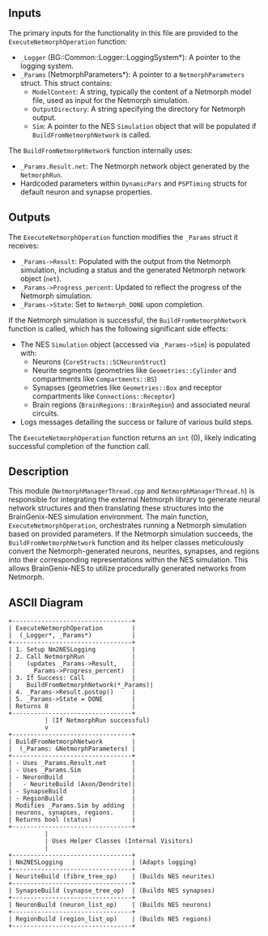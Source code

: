 ## Inputs

The primary inputs for the functionality in this file are provided to the `ExecuteNetmorphOperation` function:
*   `_Logger` (BG::Common::Logger::LoggingSystem\*): A pointer to the logging system.
*   `_Params` (NetmorphParameters\*): A pointer to a `NetmorphParameters` struct. This struct contains:
    *   `ModelContent`: A string, typically the content of a Netmorph model file, used as input for the Netmorph simulation.
    *   `OutputDirectory`: A string specifying the directory for Netmorph output.
    *   `Sim`: A pointer to the NES `Simulation` object that will be populated if `BuildFromNetmorphNetwork` is called.

The `BuildFromNetmorphNetwork` function internally uses:
*   `_Params.Result.net`: The Netmorph network object generated by the `NetmorphRun`.
*   Hardcoded parameters within `DynamicPars` and `PSPTiming` structs for default neuron and synapse properties.

## Outputs

The `ExecuteNetmorphOperation` function modifies the `_Params` struct it receives:
*   `_Params->Result`: Populated with the output from the Netmorph simulation, including a status and the generated Netmorph network object (`net`).
*   `_Params->Progress_percent`: Updated to reflect the progress of the Netmorph simulation.
*   `_Params->State`: Set to `Netmorph_DONE` upon completion.

If the Netmorph simulation is successful, the `BuildFromNetmorphNetwork` function is called, which has the following significant side effects:
*   The NES `Simulation` object (accessed via `_Params->Sim`) is populated with:
    *   Neurons (`CoreStructs::SCNeuronStruct`)
    *   Neurite segments (geometries like `Geometries::Cylinder` and compartments like `Compartments::BS`)
    *   Synapses (geometries like `Geometries::Box` and receptor compartments like `Connections::Receptor`)
    *   Brain regions (`BrainRegions::BrainRegion`) and associated neural circuits.
*   Logs messages detailing the success or failure of various build steps.

The `ExecuteNetmorphOperation` function returns an `int` (0), likely indicating successful completion of the function call.

## Description

This module (`NetmorphManagerThread.cpp` and `NetmorphManagerThread.h`) is responsible for integrating the external Netmorph library to generate neural network structures and then translating these structures into the BrainGenix-NES simulation environment. The main function, `ExecuteNetmorphOperation`, orchestrates running a Netmorph simulation based on provided parameters. If the Netmorph simulation succeeds, the `BuildFromNetmorphNetwork` function and its helper classes meticulously convert the Netmorph-generated neurons, neurites, synapses, and regions into their corresponding representations within the NES simulation. This allows BrainGenix-NES to utilize procedurally generated networks from Netmorph.

## ASCII Diagram

```
+---------------------------------+
| ExecuteNetmorphOperation        |
|  (_Logger*, _Params*)           |
+---------------------------------+
| 1. Setup Nm2NESLogging          |
| 2. Call NetmorphRun             |
|    (updates _Params->Result,    |
|     _Params->Progress_percent)  |
| 3. If Success: Call             |
|    BuildFromNetmorphNetwork(*_Params)|
| 4. _Params->Result.postop()     |
| 5. _Params->State = DONE        |
| Returns 0                       |
+---------------------------------+
          | (If NetmorphRun successful)
          v
+---------------------------------+
| BuildFromNetmorphNetwork        |
|  (_Params: &NetmorphParameters) |
+---------------------------------+
| - Uses _Params.Result.net       |
| - Uses _Params.Sim              |
| - NeuronBuild                   |
|   - NeuriteBuild (Axon/Dendrite)|
| - SynapseBuild                  |
| - RegionBuild                   |
| Modifies _Params.Sim by adding  |
| neurons, synapses, regions.     |
| Returns bool (status)           |
+---------------------------------+
          |
          | Uses Helper Classes (Internal Visitors)
          |
+---------------------------------+
| Nm2NESLogging                   | (Adapts logging)
+---------------------------------+
| NeuriteBuild (fibre_tree_op)    | (Builds NES neurites)
+---------------------------------+
| SynapseBuild (synapse_tree_op)  | (Builds NES synapses)
+---------------------------------+
| NeuronBuild (neuron_list_op)    | (Builds NES neurons)
+---------------------------------+
| RegionBuild (region_list_op)    | (Builds NES regions)
+---------------------------------+
```
